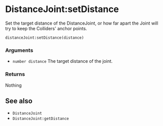 <!--
category: reference
-->

DistanceJoint:setDistance
===

Set the target distance of the DistanceJoint, or how far apart the Joint will try to keep the
Colliders' anchor points.

    distanceJoint:setDistance(distance)

### Arguments

- `number distance` The target distance of the joint.

### Returns

Nothing

See also
---

- `DistanceJoint`
- `DistanceJoint:getDistance`
